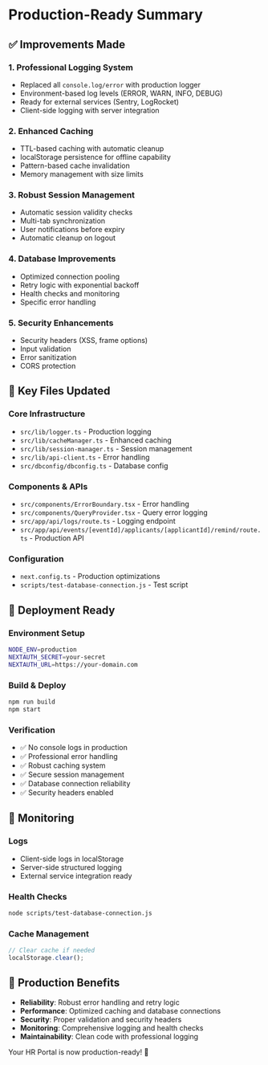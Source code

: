 # Production-Ready Summary

## ✅ Improvements Made

### 1. **Professional Logging System**
- Replaced all `console.log/error` with production logger
- Environment-based log levels (ERROR, WARN, INFO, DEBUG)
- Ready for external services (Sentry, LogRocket)
- Client-side logging with server integration

### 2. **Enhanced Caching**
- TTL-based caching with automatic cleanup
- localStorage persistence for offline capability
- Pattern-based cache invalidation
- Memory management with size limits

### 3. **Robust Session Management**
- Automatic session validity checks
- Multi-tab synchronization
- User notifications before expiry
- Automatic cleanup on logout

### 4. **Database Improvements**
- Optimized connection pooling
- Retry logic with exponential backoff
- Health checks and monitoring
- Specific error handling

### 5. **Security Enhancements**
- Security headers (XSS, frame options)
- Input validation
- Error sanitization
- CORS protection

## 📁 Key Files Updated

### Core Infrastructure
- `src/lib/logger.ts` - Production logging
- `src/lib/cacheManager.ts` - Enhanced caching
- `src/lib/session-manager.ts` - Session management
- `src/lib/api-client.ts` - Error handling
- `src/dbconfig/dbconfig.ts` - Database config

### Components & APIs
- `src/components/ErrorBoundary.tsx` - Error handling
- `src/components/QueryProvider.tsx` - Query error logging
- `src/app/api/logs/route.ts` - Logging endpoint
- `src/app/api/events/[eventId]/applicants/[applicantId]/remind/route.ts` - Production API

### Configuration
- `next.config.ts` - Production optimizations
- `scripts/test-database-connection.js` - Test script

## 🚀 Deployment Ready

### Environment Setup
```bash
NODE_ENV=production
NEXTAUTH_SECRET=your-secret
NEXTAUTH_URL=https://your-domain.com
```

### Build & Deploy
```bash
npm run build
npm start
```

### Verification
- ✅ No console logs in production
- ✅ Professional error handling
- ✅ Robust caching system
- ✅ Secure session management
- ✅ Database connection reliability
- ✅ Security headers enabled

## 🔧 Monitoring

### Logs
- Client-side logs in localStorage
- Server-side structured logging
- External service integration ready

### Health Checks
```bash
node scripts/test-database-connection.js
```

### Cache Management
```javascript
// Clear cache if needed
localStorage.clear();
```

## 🎯 Production Benefits

- **Reliability**: Robust error handling and retry logic
- **Performance**: Optimized caching and database connections
- **Security**: Proper validation and security headers
- **Monitoring**: Comprehensive logging and health checks
- **Maintainability**: Clean code with professional logging

Your HR Portal is now production-ready! 🚀
